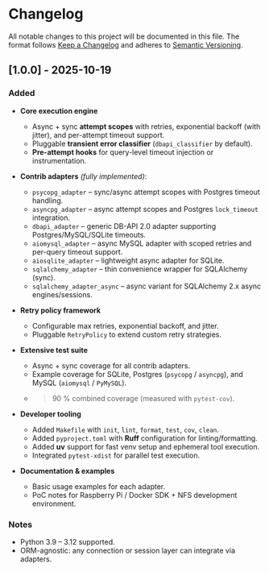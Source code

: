# Changelog

All notable changes to this project will be documented in this file.
The format follows [Keep a Changelog](https://keepachangelog.com/en/1.0.0/)
and adheres to [Semantic Versioning](https://semver.org/spec/v2.0.0.html).

## [1.0.0] - 2025-10-19

### Added

* **Core execution engine**

  * Async + sync **attempt scopes** with retries, exponential backoff (with jitter), and per-attempt timeout support.
  * Pluggable **transient error classifier** (`dbapi_classifier` by default).
  * **Pre-attempt hooks** for query-level timeout injection or instrumentation.
* **Contrib adapters** *(fully implemented)*:

  * `psycopg_adapter` – sync/async attempt scopes with Postgres timeout handling.
  * `asyncpg_adapter` – async attempt scopes and Postgres `lock_timeout` integration.
  * `dbapi_adapter` – generic DB-API 2.0 adapter supporting Postgres/MySQL/SQLite timeouts.
  * `aiomysql_adapter` – async MySQL adapter with scoped retries and per-query timeout support.
  * `aiosqlite_adapter` – lightweight async adapter for SQLite.
  * `sqlalchemy_adapter` – thin convenience wrapper for SQLAlchemy (sync).
  * `sqlalchemy_adapter_async` – async variant for SQLAlchemy 2.x async engines/sessions.
* **Retry policy framework**

  * Configurable max retries, exponential backoff, and jitter.
  * Pluggable `RetryPolicy` to extend custom retry strategies.
* **Extensive test suite**

  * Async + sync coverage for all contrib adapters.
  * Example coverage for SQLite, Postgres (`psycopg` / `asyncpg`), and MySQL (`aiomysql` / `PyMySQL`).
  * > 90 % combined coverage (measured with `pytest-cov`).
* **Developer tooling**

  * Added `Makefile` with `init`, `lint`, `format`, `test`, `cov`, `clean`.
  * Added `pyproject.toml` with **Ruff** configuration for linting/formatting.
  * Added **uv** support for fast venv setup and ephemeral tool execution.
  * Integrated `pytest-xdist` for parallel test execution.
* **Documentation & examples**

  * Basic usage examples for each adapter.
  * PoC notes for Raspberry Pi / Docker SDK + NFS development environment.

### Notes

* Python 3.9 – 3.12 supported.
* ORM-agnostic: any connection or session layer can integrate via adapters.
